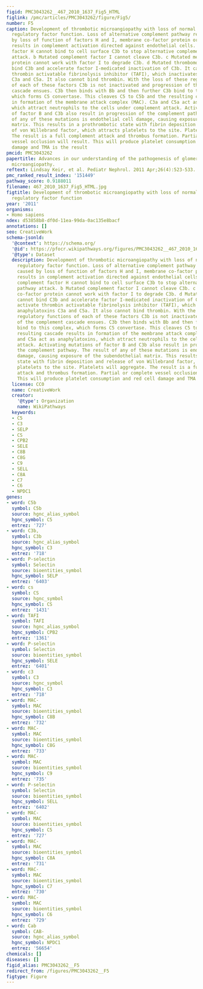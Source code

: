 ```yaml
---
figid: PMC3043262__467_2010_1637_Fig5_HTML
figlink: /pmc/articles/PMC3043262/figure/Fig5/
number: F5
caption: Development of thrombotic microangiopathy with loss of normal complement
  regulatory factor function. Loss of alternative complement pathway regulation caused
  by loss of function of factors H and I, membrane co-factor protein or thrombomodulin
  results in complement activation directed against endothelial cells. a Mutated complement
  factor H cannot bind to cell surface C3b to stop alternative complement pathway
  attack. b Mutated complement factor I cannot cleave C3b. c Mutated membrane co-factor
  protein cannot work with factor I to degrade C3b. d Mutated thrombomodulin cannot
  bind C3b and accelerate factor I-medicated inactivation of C3b. It cannot activate
  thrombin activatable fibrinolysis inhibitor (TAFI), which inactivates anaphylatoxins
  C3a and C5a. It also cannot bind thrombin. With the loss of these regulatory functions
  of each of these factors C3b is not inactivated and progression of the complement
  cascade ensues. C3b then binds with Bb and then further C3b bind to this complex,
  which forms C5 convertase. This cleaves C5 to C5b and the resulting cascade results
  in formation of the membrane attack complex (MAC). C3a and C5a act as anaphylatoxins,
  which attract neutrophils to the cells under complement attack. Activating mutations
  of factor B and C3b also result in progression of the complement pathway. The result
  of any of these mutations is endothelial cell damage, causing exposure of the subendothelial
  matrix. This results in a prothrombotic state with fibrin deposition and release
  of von Willebrand factor, which attracts platelets to the site. Platelets will aggregate.
  The result is a full complement attack and thrombus formation. Partial or complete
  vessel occlusion will result. This will produce platelet consumption and red cell
  damage and TMA is the result
pmcid: PMC3043262
papertitle: Advances in our understanding of the pathogenesis of glomerular thrombotic
  microangiopathy.
reftext: Lindsay Keir, et al. Pediatr Nephrol. 2011 Apr;26(4):523-533.
pmc_ranked_result_index: '151449'
pathway_score: 0.9188011
filename: 467_2010_1637_Fig5_HTML.jpg
figtitle: Development of thrombotic microangiopathy with loss of normal complement
  regulatory factor function
year: '2011'
organisms:
- Homo sapiens
ndex: d53858b8-df0d-11ea-99da-0ac135e8bacf
annotations: []
seo: CreativeWork
schema-jsonld:
  '@context': https://schema.org/
  '@id': https://pfocr.wikipathways.org/figures/PMC3043262__467_2010_1637_Fig5_HTML.html
  '@type': Dataset
  description: Development of thrombotic microangiopathy with loss of normal complement
    regulatory factor function. Loss of alternative complement pathway regulation
    caused by loss of function of factors H and I, membrane co-factor protein or thrombomodulin
    results in complement activation directed against endothelial cells. a Mutated
    complement factor H cannot bind to cell surface C3b to stop alternative complement
    pathway attack. b Mutated complement factor I cannot cleave C3b. c Mutated membrane
    co-factor protein cannot work with factor I to degrade C3b. d Mutated thrombomodulin
    cannot bind C3b and accelerate factor I-medicated inactivation of C3b. It cannot
    activate thrombin activatable fibrinolysis inhibitor (TAFI), which inactivates
    anaphylatoxins C3a and C5a. It also cannot bind thrombin. With the loss of these
    regulatory functions of each of these factors C3b is not inactivated and progression
    of the complement cascade ensues. C3b then binds with Bb and then further C3b
    bind to this complex, which forms C5 convertase. This cleaves C5 to C5b and the
    resulting cascade results in formation of the membrane attack complex (MAC). C3a
    and C5a act as anaphylatoxins, which attract neutrophils to the cells under complement
    attack. Activating mutations of factor B and C3b also result in progression of
    the complement pathway. The result of any of these mutations is endothelial cell
    damage, causing exposure of the subendothelial matrix. This results in a prothrombotic
    state with fibrin deposition and release of von Willebrand factor, which attracts
    platelets to the site. Platelets will aggregate. The result is a full complement
    attack and thrombus formation. Partial or complete vessel occlusion will result.
    This will produce platelet consumption and red cell damage and TMA is the result
  license: CC0
  name: CreativeWork
  creator:
    '@type': Organization
    name: WikiPathways
  keywords:
  - C5
  - C3
  - SELP
  - CS
  - CPB2
  - SELE
  - C8B
  - C8G
  - C9
  - SELL
  - C8A
  - C7
  - C6
  - NPDC1
genes:
- word: C5b
  symbol: C5b
  source: hgnc_alias_symbol
  hgnc_symbol: C5
  entrez: '727'
- word: C3b,
  symbol: C3b
  source: hgnc_alias_symbol
  hgnc_symbol: C3
  entrez: '718'
- word: P-selectin
  symbol: Selectin
  source: bioentities_symbol
  hgnc_symbol: SELP
  entrez: '6403'
- word: cs
  symbol: CS
  source: hgnc_symbol
  hgnc_symbol: CS
  entrez: '1431'
- word: TAFI
  symbol: TAFI
  source: hgnc_alias_symbol
  hgnc_symbol: CPB2
  entrez: '1361'
- word: P-selectin
  symbol: Selectin
  source: bioentities_symbol
  hgnc_symbol: SELE
  entrez: '6401'
- word: c3
  symbol: C3
  source: hgnc_symbol
  hgnc_symbol: C3
  entrez: '718'
- word: MAC-
  symbol: MAC
  source: bioentities_symbol
  hgnc_symbol: C8B
  entrez: '732'
- word: MAC-
  symbol: MAC
  source: bioentities_symbol
  hgnc_symbol: C8G
  entrez: '733'
- word: MAC-
  symbol: MAC
  source: bioentities_symbol
  hgnc_symbol: C9
  entrez: '735'
- word: P-selectin
  symbol: Selectin
  source: bioentities_symbol
  hgnc_symbol: SELL
  entrez: '6402'
- word: MAC-
  symbol: MAC
  source: bioentities_symbol
  hgnc_symbol: C5
  entrez: '727'
- word: MAC-
  symbol: MAC
  source: bioentities_symbol
  hgnc_symbol: C8A
  entrez: '731'
- word: MAC-
  symbol: MAC
  source: bioentities_symbol
  hgnc_symbol: C7
  entrez: '730'
- word: MAC-
  symbol: MAC
  source: bioentities_symbol
  hgnc_symbol: C6
  entrez: '729'
- word: Cab
  symbol: CAB-
  source: hgnc_alias_symbol
  hgnc_symbol: NPDC1
  entrez: '56654'
chemicals: []
diseases: []
figid_alias: PMC3043262__F5
redirect_from: /figures/PMC3043262__F5
figtype: Figure
---
```

